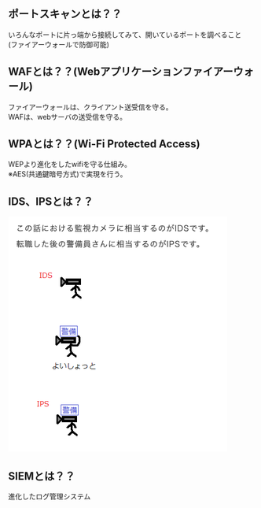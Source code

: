 ## ポートスキャンとは？？  
いろんなポートに片っ端から接続してみて、開いているポートを調べること  
(ファイアーウォールで防御可能)  

## WAFとは？？(Webアプリケーションファイアーウォール)  
ファイアーウォールは、クライアント送受信を守る。  
WAFは、webサーバの送受信を守る。 

## WPAとは？？(Wi-Fi Protected Access)  
WEPより進化をしたwifiを守る仕組み。  
※AES(共通鍵暗号方式)で実現を行う。  

## IDS、IPSとは？？  
![](2021-03-14-13-51-55.png)  

## SIEMとは？？  
進化したログ管理システム  
